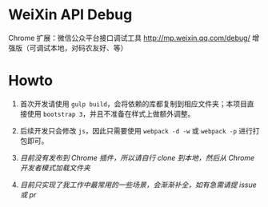 WeiXin API Debug
==

Chrome 扩展：微信公众平台接口调试工具 http://mp.weixin.qq.com/debug/ 增强版（可调试本地，对码农友好、等）

Howto
==

1. 首次开发请使用 `gulp build`，会将依赖的库都复制到相应文件夹；本项目直接使用 `bootstrap 3`，并且不准备在样式上做额外调整。

2. 后续开发只会修改 `js`，因此只需要使用 `webpack -d -w` 或 `webpack -p` 进行打包即可。

3. *目前没有发布到 Chrome 插件，所以请自行 clone 到本地，然后从 Chrome 开发者模式加载文件夹*

4. *目前只实现了我工作中最常用的一些场景，会渐渐补全，如有急需请提 issue 或 pr*
